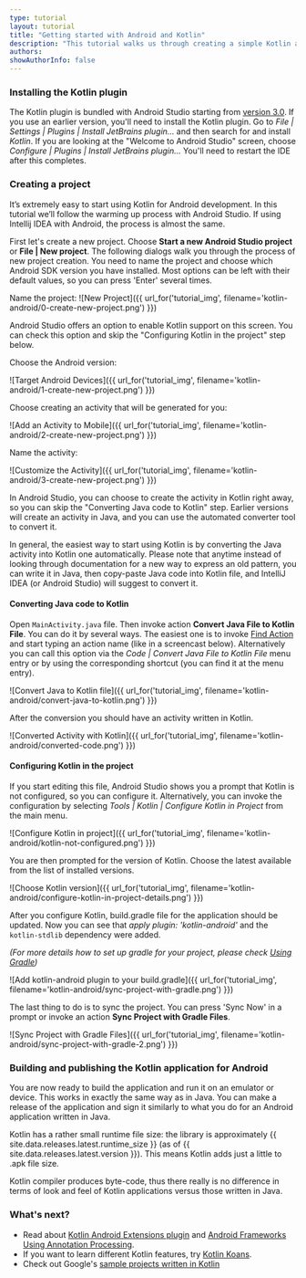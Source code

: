 ```yaml
---
type: tutorial
layout: tutorial
title: "Getting started with Android and Kotlin"
description: "This tutorial walks us through creating a simple Kotlin application for Android using Android Studio."
authors: 
showAuthorInfo: false
---
```


### Installing the Kotlin plugin

The Kotlin plugin is bundled with Android Studio starting from [version 3.0](https://developer.android.com/studio/preview/index.html). If you use an earlier version, you'll need to install the Kotlin plugin.
Go to _File \| Settings \| Plugins \| Install JetBrains plugin..._ and then search for and install *Kotlin*.
If you are looking at the "Welcome to Android Studio" screen, choose _Configure \| Plugins \| Install JetBrains plugin..._
You'll need to restart the IDE after this completes.

### Creating a project

It’s extremely easy to start using Kotlin for Android development.
In this tutorial we’ll follow the warming up process with Android Studio.
If using Intellij IDEA with Android, the process is almost the same.

First let's create a new project. Choose **Start a new Android Studio project** or **File | New project**.
The following dialogs walk you through the process of new project creation.
You need to name the project and choose which Android SDK version you have installed. Most options can be left with their default values, so you can press 'Enter' several times.

Name the project:
![New Project]({{ url_for('tutorial_img', filename='kotlin-android/0-create-new-project.png') }})

Android Studio offers an option to enable Kotlin support on this screen. You can check this option and skip the
"Configuring Kotlin in the project" step below.

Choose the Android version:

![Target Android Devices]({{ url_for('tutorial_img', filename='kotlin-android/1-create-new-project.png') }})

Choose creating an activity that will be generated for you:

![Add an Activity to Mobile]({{ url_for('tutorial_img', filename='kotlin-android/2-create-new-project.png') }})

Name the activity:

![Customize the Activity]({{ url_for('tutorial_img', filename='kotlin-android/3-create-new-project.png') }})

In Android Studio, you can choose to create the activity in Kotlin right away, so you can skip the "Converting
Java code to Kotlin" step. Earlier versions will create an activity in Java, and you can use the automated converter tool
to convert it.

In general, the easiest way to start using Kotlin is by converting the Java activity into Kotlin one automatically.
Please note that anytime instead of looking through documentation for a new way to express an old pattern,
you can write it in Java, then copy-paste Java code into Kotlin file, and IntelliJ IDEA (or Android Studio) will suggest to convert it.

#### Converting Java code to Kotlin

Open `MainActivity.java` file. Then invoke action **Convert Java File to Kotlin File**. You can do it by several ways.
The easiest one is to invoke [Find Action](https://www.jetbrains.com/idea/help/navigating-to-action.html) and start typing an action name (like in a screencast below).
Alternatively you can call this option via the _Code \| Convert Java File to Kotlin File_  menu entry or by using the corresponding shortcut (you can find it at the menu entry).

![Convert Java to Kotlin file]({{ url_for('tutorial_img', filename='kotlin-android/convert-java-to-kotlin.png') }})

After the conversion you should have an activity written in Kotlin.

![Converted Activity with Kotlin]({{ url_for('tutorial_img', filename='kotlin-android/converted-code.png') }})

#### Configuring Kotlin in the project

If you start editing this file, Android Studio shows you a prompt that Kotlin is not configured, so you can configure it.
Alternatively, you can invoke the configuration by selecting _Tools \| Kotlin \| Configure Kotlin in Project_ from the main menu.

![Configure Kotlin in project]({{ url_for('tutorial_img', filename='kotlin-android/kotlin-not-configured.png') }})

You are then prompted for the version of Kotlin. Choose the latest available from the list of installed versions.

![Choose Kotlin version]({{ url_for('tutorial_img', filename='kotlin-android/configure-kotlin-in-project-details.png') }})

After you configure Kotlin, build.gradle file for the application should be updated.
Now you can see that _apply plugin: 'kotlin-android'_ and the `kotlin-stdlib` dependency were added.

*(For more details how to set up gradle for your project, please check [Using Gradle](/docs/reference/using-gradle.html#targeting-android))*

![Add kotlin-android plugin to your build.gradle]({{ url_for('tutorial_img', filename='kotlin-android/sync-project-with-gradle.png') }})

The last thing to do is to sync the project. You can press 'Sync Now' in a prompt or invoke an action **Sync Project with Gradle Files**.

![Sync Project with Gradle Files]({{ url_for('tutorial_img', filename='kotlin-android/sync-project-with-gradle-2.png') }})

### Building and publishing the Kotlin application for Android

You are now ready to build the application and run it on an emulator or device.
This works in exactly the same way as in Java.
You can make a release of the application and sign it similarly to what you do for an Android application written in Java.

Kotlin has a rather small runtime file size: the library is approximately {{ site.data.releases.latest.runtime_size }} (as of {{ site.data.releases.latest.version }}). This means Kotlin adds just a little to .apk file size.

Kotlin compiler produces byte-code, thus there really is no difference in terms of look and feel of Kotlin applications versus those written in Java.

### What's next?

* Read about [Kotlin Android Extensions plugin](android-plugin.html) and [Android Frameworks Using Annotation Processing](android-frameworks.html).
* If you want to learn different Kotlin features, try [Kotlin Koans](koans.html).
* Check out Google's [sample projects written in Kotlin](https://developer.android.com/samples/index.html?language=kotlin)
